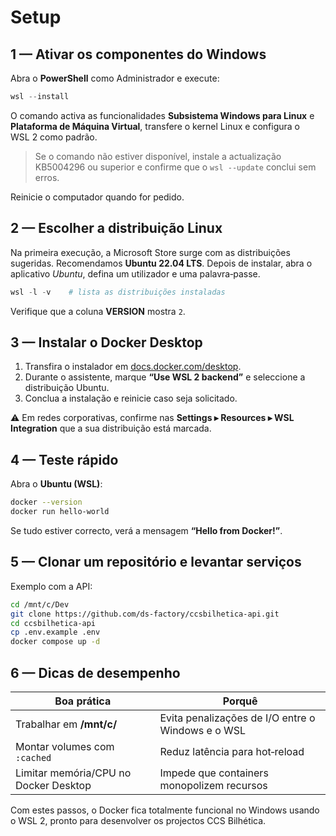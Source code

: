 # Setup

## 1 — Ativar os componentes do Windows

Abra o **PowerShell** como Administrador e execute:

```powershell
wsl --install
```

O comando activa as funcionalidades **Subsistema Windows para Linux** e **Plataforma de Máquina Virtual**, transfere o kernel Linux e configura o WSL 2 como padrão.

> Se o comando não estiver disponível, instale a actualização KB5004296 ou superior e confirme que o `wsl --update` conclui sem erros.

Reinicie o computador quando for pedido.

## 2 — Escolher a distribuição Linux

Na primeira execução, a Microsoft Store surge com as distribuições sugeridas. Recomendamos **Ubuntu 22.04 LTS**.
Depois de instalar, abra o aplicativo *Ubuntu*, defina um utilizador e uma palavra‑passe.

```powershell
wsl -l -v    # lista as distribuições instaladas
```

Verifique que a coluna **VERSION** mostra `2`.

## 3 — Instalar o Docker Desktop

1. Transfira o instalador em [docs.docker.com/desktop](https://docs.docker.com/desktop/install/windows-install/).
2. Durante o assistente, marque **“Use WSL 2 backend”** e seleccione a distribuição Ubuntu.
3. Conclua a instalação e reinicie caso seja solicitado.

⚠️ Em redes corporativas, confirme nas **Settings ▸ Resources ▸ WSL Integration** que a sua distribuição está marcada.

## 4 — Teste rápido

Abra o **Ubuntu (WSL)**:

```bash
docker --version
docker run hello-world
```

Se tudo estiver correcto, verá a mensagem **“Hello from Docker!”**.

## 5 — Clonar um repositório e levantar serviços

Exemplo com a API:

```bash
cd /mnt/c/Dev
git clone https://github.com/ds-factory/ccsbilhetica-api.git
cd ccsbilhetica-api
cp .env.example .env
docker compose up -d
```

## 6 — Dicas de desempenho

| Boa prática | Porquê |
|-------------|--------|
| Trabalhar em **/mnt/c/** | Evita penalizações de I/O entre o Windows e o WSL   |
| Montar volumes com `:cached` | Reduz latência para hot‑reload                    |
| Limitar memória/CPU no Docker Desktop | Impede que containers monopolizem recursos |

Com estes passos, o Docker fica totalmente funcional no Windows usando o WSL 2, pronto para desenvolver os projectos CCS Bilhética.